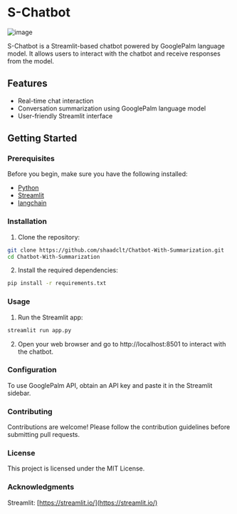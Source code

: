 # S-Chatbot

![image](https://github.com/shaadclt/Chatbot-With-Summarization/assets/98437584/262309ef-cfc1-4540-9770-937eccb3e8fa)

S-Chatbot is a Streamlit-based chatbot powered by GooglePalm language model. It allows users to interact with the chatbot and receive responses from the model.

## Features

- Real-time chat interaction
- Conversation summarization using GooglePalm language model
- User-friendly Streamlit interface

## Getting Started

### Prerequisites

Before you begin, make sure you have the following installed:

- [Python](https://www.python.org/) 
- [Streamlit](https://streamlit.io/) 
- [langchain](https://github.com/your-langchain-repository) 


### Installation

1. Clone the repository:

```bash
git clone https://github.com/shaadclt/Chatbot-With-Summarization.git
cd Chatbot-With-Summarization
```

2. Install the required dependencies:

```bash
pip install -r requirements.txt
```


### Usage

1. Run the Streamlit app:

```bash
streamlit run app.py
```

2. Open your web browser and go to http://localhost:8501 to interact with the chatbot.
   

### Configuration

To use GooglePalm API, obtain an API key and paste it in the Streamlit sidebar.


### Contributing
Contributions are welcome! Please follow the contribution guidelines before submitting pull requests.

### License
This project is licensed under the MIT License.

### Acknowledgments
Streamlit: [https://streamlit.io/](https://streamlit.io/)

